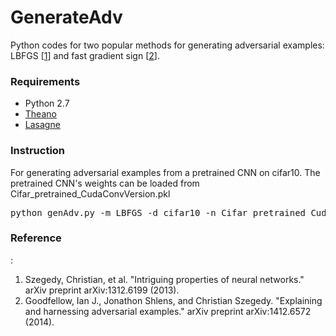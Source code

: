 # GenerateAdv
Python codes for two popular methods for generating adversarial examples: LBFGS [<a href="https://arxiv.org/abs/1312.6199">1</a>]
and fast gradient sign [<a href ="https://arxiv.org/abs/1412.6572">2</a>].

<h3>Requirements </h3>

<ul style="list-style-type:disc">
  <li>Python 2.7</li>
  <li> <a href = "http://deeplearning.net/software/theano/">Theano</a></li>
  <li><a href = "https://lasagne.readthedocs.io/en/latest/"> Lasagne</a> </li>

</ul>

<h3>Instruction</h3>
For generating adversarial examples from a pretrained CNN on cifar10. The pretrained CNN's weights can be loaded from Cifar_pretrained_CudaConvVersion.pkl
<div class="highlight highlight-source-shell"><pre>python genAdv.py -m LBFGS -d cifar10 -n Cifar_pretrained_CudaConvVersion.pkl</pre></div>


<h3> Reference </h3>:
<ol type="1">
  <li>Szegedy, Christian, et al. "Intriguing properties of neural networks." arXiv preprint arXiv:1312.6199 (2013).</li>
  <li>Goodfellow, Ian J., Jonathon Shlens, and Christian Szegedy. "Explaining and harnessing adversarial examples." arXiv preprint arXiv:1412.6572 (2014).</li>
 
</ol>



